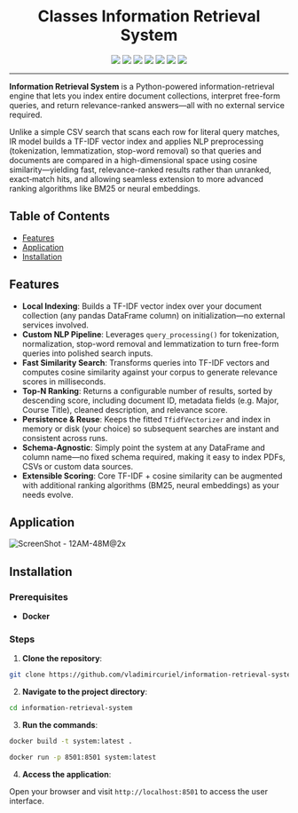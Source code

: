 <h1 align="center">
   Classes Information Retrieval System
</h1>

<div align="center">  
  <img src="https://img.shields.io/badge/Python-3776AB?style=for-the-badge&logo=python&logoColor=white" />  
  <img src="https://img.shields.io/badge/NLTK-FF4500?style=for-the-badge&logo=nltk&logoColor=white" />  
  <img src="https://img.shields.io/badge/scikit--learn-F7931E?style=for-the-badge&logo=scikitlearn&logoColor=white" />  
  <img src="https://img.shields.io/badge/NLP-006B6B?style=for-the-badge&logo=natural-language-processing&logoColor=white" />  
  <img src="https://img.shields.io/badge/Streamlit-FF4B4B?style=for-the-badge&logo=streamlit&logoColor=white" />  
  <img src="https://img.shields.io/badge/Poetry-4E227A?style=for-the-badge&logo=poetry&logoColor=white" />  
  <img src="https://img.shields.io/badge/SciPy-8CAAE6?style=for-the-badge&logo=scipy&logoColor=white" />  
</div>

---

**Information Retrieval System** is a Python-powered information-retrieval engine that lets you index entire document collections, interpret free-form queries, and return relevance-ranked answers—all with no external service required.

Unlike a simple CSV search that scans each row for literal query matches, IR model builds a TF-IDF vector index and applies NLP preprocessing (tokenization, lemmatization, stop-word removal) so that queries and documents are compared in a high-dimensional space using cosine similarity—yielding fast, relevance-ranked results rather than unranked, exact‐match hits, and allowing seamless extension to more advanced ranking algorithms like BM25 or neural embeddings.

## Table of Contents

- [Features](#features)
- [Application](#application)
- [Installation](#installation)

## Features

- **Local Indexing**: Builds a TF-IDF vector index over your document collection (any pandas DataFrame column) on initialization—no external services involved.  
- **Custom NLP Pipeline**: Leverages `query_processing()` for tokenization, normalization, stop-word removal and lemmatization to turn free-form queries into polished search inputs.  
- **Fast Similarity Search**: Transforms queries into TF-IDF vectors and computes cosine similarity against your corpus to generate relevance scores in milliseconds.  
- **Top-N Ranking**: Returns a configurable number of results, sorted by descending score, including document ID, metadata fields (e.g. Major, Course Title), cleaned description, and relevance score.  
- **Persistence & Reuse**: Keeps the fitted `TfidfVectorizer` and index in memory or disk (your choice) so subsequent searches are instant and consistent across runs.  
- **Schema-Agnostic**: Simply point the system at any DataFrame and column name—no fixed schema required, making it easy to index PDFs, CSVs or custom data sources.  
- **Extensible Scoring**: Core TF-IDF + cosine similarity can be augmented with additional ranking algorithms (BM25, neural embeddings) as your needs evolve.  

## Application

![ScreenShot - 12AM-48M@2x](https://github.com/user-attachments/assets/1496d230-0226-4807-bb54-127721c04d10)

## Installation

### Prerequisites

- **Docker**

### Steps

1. **Clone the repository**:

```bash
git clone https://github.com/vladimircuriel/information-retrieval-system
```

2. **Navigate to the project directory**:

```bash
cd information-retrieval-system
```
   
3. **Run the commands**:

```bash
docker build -t system:latest .
```

```bash
docker run -p 8501:8501 system:latest
```
4. **Access the application**:

Open your browser and visit `http://localhost:8501` to access the user interface.

